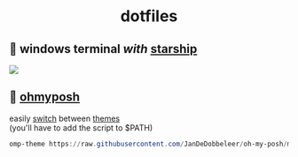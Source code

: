 <p align="center">
  <h1 align="center">dotfiles</h1>
</p> 

<h2>🌌️ windows terminal <i>with</i> <a href="https://starship.rs/">starship</a></h2>
<img src="https://github.com/bnshw/dots/assets/81444451/708379a3-14c6-4164-ba09-a19fd97b71f8">

<h2>🐡 <a href="https://ohmyposh.dev/">ohmyposh</a></h2>

easily <a href="https://github.com/bnshw/dots/blob/main/ohmyposh/omp-theme.ps1">switch</a> between <a href="https://ohmyposh.dev/docs/themes">themes</a>
<br>(you'll have to add the script to $PATH)
<br>

```powershell
omp-theme https://raw.githubusercontent.com/JanDeDobbeleer/oh-my-posh/main/themes/robbyrussell.omp.json
```
